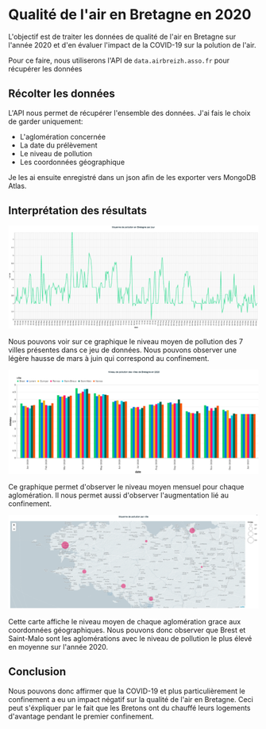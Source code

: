 # Qualité de l'air en Bretagne en 2020

L'objectif est de traiter les données de qualité de l'air en Bretagne sur l'année 2020 et d'en évaluer l'impact de la COVID-19 sur la polution de l'air.

Pour ce faire, nous utiliserons l'API de `data.airbreizh.asso.fr` pour récupérer les données

## Récolter les données
L'API nous permet de récupérer l'ensemble des données. J'ai fais le choix de garder uniquement:
- L'aglomération concernée
- La date du prélèvement
- Le niveau de pollution
- Les coordonnées géographique 

Je les ai ensuite enregistré dans un json afin de les exporter vers MongoDB Atlas.

## Interprétation des résultats

![graph](images/graph.PNG)

Nous pouvons voir sur ce graphique le niveau moyen de pollution des 7 villes présentes dans ce jeu de données. Nous pouvons observer une légère hausse de mars à juin qui correspond au confinement.

![barplot](images/barplot.PNG)

Ce graphique permet d'observer le niveau moyen mensuel pour chaque aglomération. Il nous permet aussi d'observer l'augmentation lié au confinement.

![map](images/map.PNG)

Cette carte affiche le niveau moyen de chaque aglomération grace aux coordonnées géographiques. Nous pouvons donc observer que Brest et Saint-Malo sont les aglomérations avec le niveau de pollution le plus élevé en moyenne sur l'année 2020.

## Conclusion
Nous pouvons donc affirmer que la COVID-19 et plus particulièrement le confinement a eu un impact négatif sur la qualité de l'air en Bretagne. Ceci peut s'éxpliquer par le fait que les Bretons ont du chauffé leurs logements d'avantage pendant le premier confinement.
